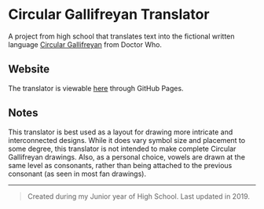 # Circular Gallifreyan Translator
A project from high school that translates text into the fictional written language [Circular Gallifreyan](http://timeturners.wikidot.com/circular-gallifreyan) from Doctor Who.

## Website
The translator is viewable [here](https://kmek.github.io/CircularGallifreyanTranslator/) through GitHub Pages.

## Notes
This translator is best used as a layout for drawing more intricate and interconnected designs. 
While it does vary symbol size and placement to some degree, this translator is not intended to make complete Circular Gallifreyan drawings.
Also, as a personal choice, vowels are drawn at the same level as consonants, rather than being attached to the previous consonant (as seen in most fan drawings). 

---
> Created during my Junior year of High School.
> Last updated in 2019.

<!-- 
---
### Noted issue 
- Input: hello there
- Observed output: two circles are drawn overlapping each other on the center
- Desired output: two separate circles
- Idea: the "th" being replaced is somehow messing something up, because this doesn't happen with a word not starting with a combo character 
-->